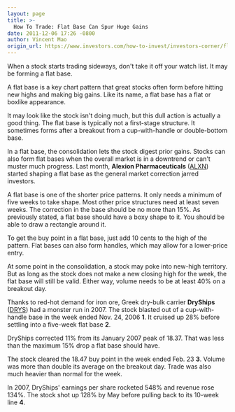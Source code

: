 ```yaml
---
layout: page
title: >-
  How To Trade: Flat Base Can Spur Huge Gains
date: 2011-12-06 17:26 -0800
author: Vincent Mao
origin_url: https://www.investors.com/how-to-invest/investors-corner/flat-base-can-form-by-great-stocks
---
```





When a stock starts trading sideways, don't take it off your watch list. It may be forming a flat base.


A flat base is a key chart pattern that great stocks often form before hitting new highs and making big gains. Like its name, a flat base has a flat or boxlike appearance.


It may look like the stock isn't doing much, but this dull action is actually a good thing. The flat base is typically not a first-stage structure. It sometimes forms after a breakout from a cup-with-handle or double-bottom base.


In a flat base, the consolidation lets the stock digest prior gains. Stocks can also form flat bases when the overall market is in a downtrend or can't muster much progress. Last month, **Alexion Pharmaceuticals** ([ALXN](https://research.investors.com/quote.aspx?symbol=ALXN)) started shaping a flat base as the general market correction jarred investors.


A flat base is one of the shorter price patterns. It only needs a minimum of five weeks to take shape. Most other price structures need at least seven weeks. The correction in the base should be no more than 15%. As previously stated, a flat base should have a boxy shape to it. You should be able to draw a rectangle around it.


To get the buy point in a flat base, just add 10 cents to the high of the pattern. Flat bases can also form handles, which may allow for a lower-price entry.


At some point in the consolidation, a stock may poke into new-high territory. But as long as the stock does not make a new closing high for the week, the flat base will still be valid. Either way, volume needs to be at least 40% on a breakout day.


Thanks to red-hot demand for iron ore, Greek dry-bulk carrier **DryShips** ([DRYS](https://research.investors.com/quote.aspx?symbol=DRYS)) had a monster run in 2007. The stock blasted out of a cup-with-handle base in the week ended Nov. 24, 2006 **1**. It cruised up 28% before settling into a five-week flat base **2**.


DryShips corrected 11% from its January 2007 peak of 18.37. That was less than the maximum 15% drop a flat base should have.


The stock cleared the 18.47 buy point in the week ended Feb. 23 **3**. Volume was more than double its average on the breakout day. Trade was also much heavier than normal for the week.


In 2007, DryShips' earnings per share rocketed 548% and revenue rose 134%. The stock shot up 128% by May before pulling back to its 10-week line **4**.




